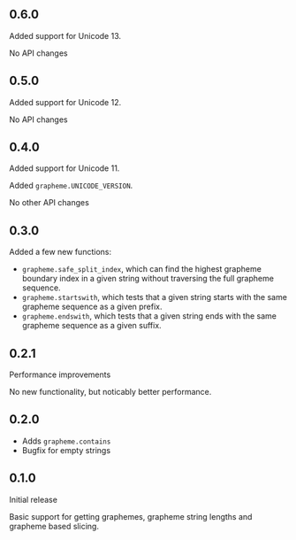 ## 0.6.0
Added support for Unicode 13.

No API changes

## 0.5.0
Added support for Unicode 12.

No API changes

## 0.4.0
Added support for Unicode 11.

Added `grapheme.UNICODE_VERSION`.

No other API changes

## 0.3.0
Added a few new functions:

* `grapheme.safe_split_index`, which can find the highest grapheme boundary index in a given string without traversing the full grapheme sequence.
* `grapheme.startswith`, which tests that a given string starts with the same grapheme sequence as a given prefix.
* `grapheme.endswith`, which tests that a given string ends with the same grapheme sequence as a given suffix.

## 0.2.1
Performance improvements

No new functionality, but noticably better performance.

## 0.2.0
* Adds `grapheme.contains`
* Bugfix for empty strings

## 0.1.0
Initial release

Basic support for getting graphemes, grapheme string lengths and grapheme based slicing.
